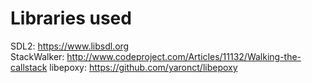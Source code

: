 Libraries used
==============

SDL2: https://www.libsdl.org  
StackWalker: http://www.codeproject.com/Articles/11132/Walking-the-callstack
libepoxy: https://github.com/yaronct/libepoxy
